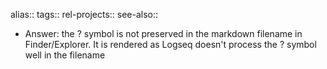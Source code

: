 alias::
tags::
rel-projects::
see-also::
- Answer: the ? symbol is not preserved in the markdown filename in Finder/Explorer. It is rendered as 
  Logseq doesn't process the ? symbol well in the filename